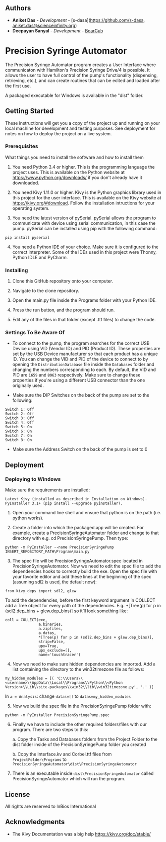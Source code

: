 
## Authors

* **Aniket Das** - *Development* - [s-dasa](https://github.com/s-dasa, aniket.das@scienceinfinity.org)
* **Deepayan Sanyal** - *Development* - [BoarCub](https://github.com/BoarCub)

# Precision Syringe Automator
The Precision Syringe Automator program creates a User Interface where communicaton with Hamilton's Precision Syringe Drive/4 is possible.
It allows the user to have full control of the pump's functionality (dispensing, retrieving, etc.), and can create routines that can be 
edited and loaded after the first use.

A packaged executable for Windows is available in the "dist" folder.

## Getting Started

These instructions will get you a copy of the project up and running on your local machine for development and testing purposes. See deployment for notes on how to deploy the project on a live system.

### Prerequisites

What things you need to install the software and how to install them

1. You need Python 3.4 or higher. This is the programming language the project uses. This is available on the Python website at https://www.python.org/downloads/ if you don't already have it downloaded.

2. You need Kivy 1.11.0 or higher. Kivy is the Python graphics library used in this project for the user interface. This is available on the Kivy website at https://kivy.org/#download. Follow the installation intructions for your operating system.

3. You need the latest version of pySerial. pySerial allows the program to communicate with device using serial communication, in this case the pump. pySerial can be installed using pip with the following command:
```
pip install pyserial
```
4. You need a Python IDE of your choice. Make sure it is configured to the correct interpreter. Some of the IDEs used in this project were Thonny, Python IDLE and PyCharm.

### Installing

1. Clone this GitHub repository onto your computer.

2. Navigate to the clone repository.

3. Open the main.py file inside the Programs folder with your Python IDE.

4. Press the run button, and the program should run.

5. Edit any of the files in that folder (except .ttf files) to change the code.

### Settings To Be Aware Of

* To connect to the pump, the program searches for the correct USB Device using VID (Vendor ID) and PID (Product ID). These properties are set by the USB Device manufacturer so that each product has a unique ID. You can change the VID and PID of the device to connect to by opening the ```DistributionDatabase``` file inside the ```Databases``` folder and changing the numbers corresponding to each. By default, the VID and PID are ```1659``` and ```8963``` respectively. Make sure to change these properties if you're using a different USB connector than the one originally used.

* Make sure the DIP Switches on the back of the pump are set to the following:
```
Switch 1: Off
Switch 2: Off
Switch 3: Off
Switch 4: Off
Switch 5: On
Switch 6: On
Switch 7: On
Switch 8: On
```

* Make sure the Address Switch on the back of the pump is set to 0

## Deployment

### Deploying to Windows

Make sure the requirements are installed:
```
Latest Kivy (installed as described in Installation on Windows).
PyInstaller 3.1+ (pip install --upgrade pyinstaller).
```

1. Open your command line shell and ensure that python is on the path (i.e. python works).

2. Create a folder into which the packaged app will be created. For example, create a PrecisionSyringeAutomator folder and change to that directory with e.g. cd PrecisionSyringePump. Then type:
```
python -m PyInstaller --name PrecisionSyringePump INSERT_REPOSITORY_PATH\Program\main.py
```

3. The spec file will be PrecisionSyringeAutomator.spec located in PrecisionSyringeAutomator. Now we need to edit the spec file to add the dependencies hooks to correctly build the exe. Open the spec file with your favorite editor and add these lines at the beginning of the spec (assuming sdl2 is used, the default now):
```
from kivy_deps import sdl2, glew
```

To add the dependencies, before the first keyword argument in COLLECT add a Tree object for every path of the dependencies. E.g. *[Tree(p) for p in (sdl2.dep_bins + glew.dep_bins)] so it’ll look something like:
```
coll = COLLECT(exe,
               a.binaries,
               a.zipfiles,
               a.datas,
               *[Tree(p) for p in (sdl2.dep_bins + glew.dep_bins)],
               strip=False,
               upx=True,
               upx_exclude=[],
               name='touchtracer')
```

4. Now we need to make sure hidden dependencies are imported. Add a list containing the directory to the win32timezone file as follows:
```
my_hidden_modules = [( 'C:\\Users\\<username>\\AppData\\Local\\Programs\\Python\\<Python Version>\\Lib\\site-packages\\win32\\lib\\win32timezone.py', '.' )]
```

In ```a = Analysis```: change ```datas=[]``` to ```datas=my_hidden_modules```

5. Now we build the spec file in the PrecisionSyringePump folder with:
```
python -m PyInstaller PrecisionSyringePump.spec
```

6. Finally we have to include the other required folders/files with our program. There are two steps to this:

    a. Copy the Tasks and Databases folders from the Project Folder to the dist folder inside of the PrecisionSyringePump folder you    created
  
    b. Copy the Interface.kv and Corbel.ttf files from ```ProjectFolder\Programs``` to ```PrecisionSyringeAutomator\dist\PrecisionSyringeAutomator```
 
7. There is an executable inside ```dist\PrecisionSyringeAutomator``` called PrecisionSyringeAutomator which will run the program.




## License

All rights are reserved to InBios International

## Acknowledgments

* The Kivy Documentation was a big help https://kivy.org/doc/stable/

